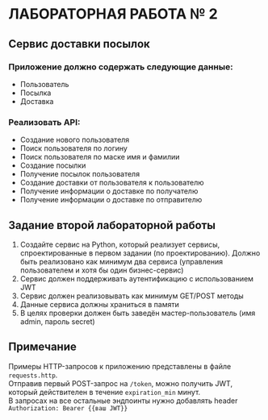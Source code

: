 # ЛАБОРАТОРНАЯ РАБОТА № 2

## Сервис доставки посылок

### Приложение должно содержать следующие данные:
- Пользователь
- Посылка
- Доставка

### Реализовать API:
- Создание нового пользователя
- Поиск пользователя по логину
- Поиск пользователя по маске имя и фамилии
- Создание посылки
- Получение посылок пользователя
- Создание доставки от пользователя к пользователю
- Получение информации о доставке по получателю
- Получение информации о доставке по отправителю

## Задание второй лабораторной работы
1. Создайте сервис на Python, который реализует сервисы, спроектированные в первом задании (по проектированию).
Должно быть реализовано как минимум два сервиса (управления пользователем и хотя бы один бизнес-сервис)
2. Сервис должен поддерживать аутентификацию с использованием JWT
3. Сервис должен реализовывать как минимум GET/POST методы
4. Данные сервиса должны храниться в памяти
5. В целях проверки должен быть заведён мастер-пользователь (имя admin, пароль secret)

## Примечание
Примеры HTTP-запросов к приложению представлены в файле `requests.http`.  
Отправив первый POST-запрос на `/token`, можно получить JWT, который действителен в течение `expiration_min` минут.   
В запросах на все остальные эндпоинты нужно добавлять header `Authorization: Bearer {{ваш JWT}}`